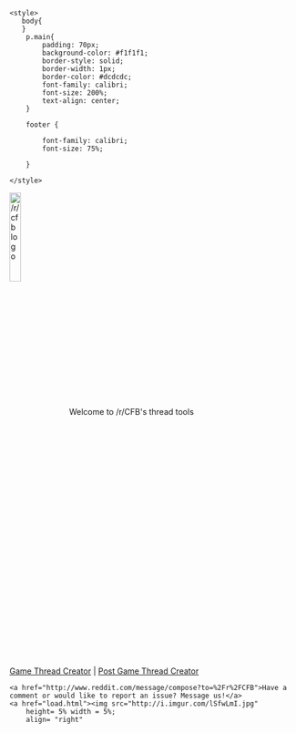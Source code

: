 <html lang="en">
<head>
    <title>/r/CFB Game Thread Tools</title>
    
    <style>
       body{
       }
        p.main{
            padding: 70px;
            background-color: #f1f1f1;
            border-style: solid;
            border-width: 1px;
            border-color: #dcdcdc;
            font-family: calibri;
            font-size: 200%;
            text-align: center;
        }
    
        footer {
            
            font-family: calibri;
            font-size: 75%;
            
        }
        
    </style>
    
    
   
</head>

<body>
    <p class="main">
        <a href="http://www.reddit.com/r/cfb"><img src="http://i.imgur.com/nf81hVA.png"
    alt="/r/cfb logo"
    title="/r/cfb logo"
    height="20%" width="20%"
    align="middle"/></a>
        Welcome to /r/CFB's thread tools
        </br>
        </br>
        </br>
        </br>
        <a href="CFBGameThreadCreator.html">Game Thread Creator</a>
        |
        <a href="http://reddit-cfb-postgame.herokuapp.com">Post Game Thread Creator</a>
    </p>
</body>

<footer>
    
    <a href="http://www.reddit.com/message/compose?to=%2Fr%2FCFB">Have a comment or would like to report an issue? Message us!</a>
    <a href="load.html"><img src="http://i.imgur.com/lSfwLmI.jpg"
        height= 5% width = 5%;
        align= "right" 
    
</footer>

</html>

